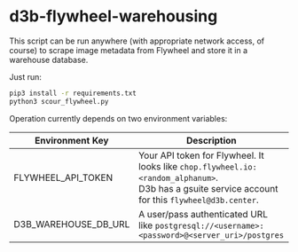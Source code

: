 # d3b-flywheel-warehousing

This script can be run anywhere (with appropriate network access, of course) to scrape image metadata from Flywheel and store it in a warehouse database.

Just run:

```bash
pip3 install -r requirements.txt
python3 scour_flywheel.py
```

Operation currently depends on two environment variables:

| Environment Key | Description |
|-----------------|-------------|
| FLYWHEEL_API_TOKEN | Your API token for Flywheel. It looks like `chop.flywheel.io:<random_alphanum>`.<br> D3b has a gsuite service account for this `flywheel@d3b.center`. |
| D3B_WAREHOUSE_DB_URL | A user/pass authenticated URL<br>like `postgresql://<username>:<password>@<server_uri>/postgres` |
